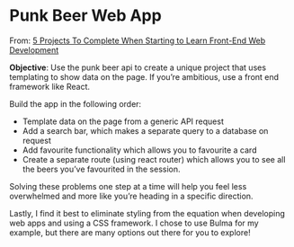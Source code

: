 # Punk Beer Web App

From: [5 Projects To Complete When Starting to Learn Front-End Web Development](https://medium.com/@GarrettLevine/5-projects-to-complete-when-starting-to-learn-front-end-web-development-48e8a1ce3178)

**Objective**: Use the punk beer api to create a unique project that uses templating to show data on the page. If you’re ambitious, use a front end framework like React.

Build the app in the following order:

* Template data on the page from a generic API request
* Add a search bar, which makes a separate query to a database on request
* Add favourite functionality which allows you to favourite a card
* Create a separate route (using react router) which allows you to see all the beers you’ve favourited in the session.

Solving these problems one step at a time will help you feel less overwhelmed and more like you’re heading in a specific direction.

Lastly, I find it best to eliminate styling from the equation when developing web apps and using a CSS framework. I chose to use Bulma for my example, but there are many options out there for you to explore!
